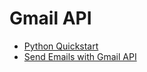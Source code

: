 # Gmail API

- [Python Quickstart](https://developers.google.com/gmail/api/quickstart/python)
- [Send Emails with Gmail API](https://blog.mailtrap.io/send-emails-with-gmail-api/)
